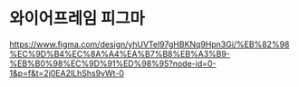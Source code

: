 # 와이어프레임 피그마

https://www.figma.com/design/yhUVTel97gHBKNq9Hpn3Gi/%EB%82%98%EC%9D%B4%EC%8A%A4%EA%B7%B8%EB%A3%B9-%EB%B0%98%EC%9D%91%ED%98%95?node-id=0-1&p=f&t=2j0EA2lLhShs9vWt-0

